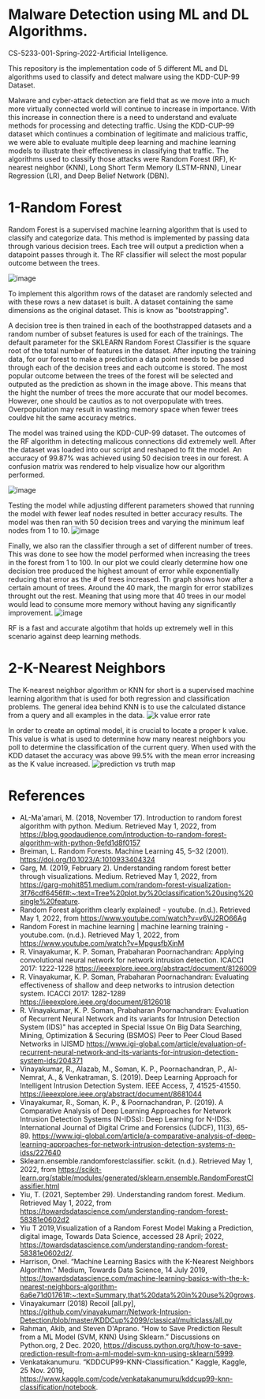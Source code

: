 # Malware Detection using ML and DL Algorithms.
CS-5233-001-Spring-2022-Artificial Intelligence.

This repository is the implementation code of 5 different ML and DL algorithms used to classify and detect malware using the KDD-CUP-99 Dataset.

Malware and cyber-attack detection are field that as we move into a much more virtually connected world will continue to increase in importance. With this increase in connection there is a need to understand and evaluate methods for processing and detecting traffic. Using the KDD-CUP-99 dataset which continues a combination of legitimate and malicious traffic, we were able to evaluate multiple deep learning and machine learning models to illustrate their effectiveness in classifying that traffic. The algorithms used to classify those attacks were Random Forest (RF), K-nearest neighbor (KNN), Long Short Term Memory (LSTM-RNN), Linear Regression (LR), and Deep Belief Network (DBN). 


#  1-Random Forest

Random Forest is a supervised machine learning algorithm that is used to classify and categorize data. This method is implemented by passing data through various decision trees. Each tree will output a prediction when a datapoint passes through it. The RF classifier will select the most popular outcome between the trees.

![image](https://user-images.githubusercontent.com/100402089/166165845-b8801835-be60-42a2-b77a-ee30fce989bc.png)

To implement this algorithm rows of the dataset are randomly selected and with these rows a new dataset is built. A dataset containing the same dimensions as the original dataset. This is know as "bootstrapping".

A decision tree is then trained in each of the boothstrapped datasets and a random number of subset features is used for each of the trainings. The default parameter for the SKLEARN Random Forest Classifier is the square root of the total number of features in the dataset.
After inputing the training data, for our forest to make a prediction a data point needs to be passed through each of the decision trees and each outcome is stored. The most popular outcome between the trees of the forest will be selected and outputed as the prediction as shown in the image above. 
This means that the hight the number of trees the more accurate that our model becomes. However, one should be cautios as to not overpopulate with trees. Overpopulation may result in wasting memory space when fewer trees couldve hit the same accuracy metrics.

The model was trained using the KDD-CUP-99 dataset. The outcomes of the RF algorithm in detecting malicous connections did extremely well. After the dataset was loaded into our script and reshaped to fit the model. An accuracy of 99.87% was achieved using 50 decision trees in our forest. A confusion matrix was rendered to help visualize how our algorithm performed. 

![image](https://user-images.githubusercontent.com/100402089/166167155-1be866a4-f9a6-46c6-b35e-f1e81a1a2cd9.png)

Testing the model while adjusting different parameters showed that running the model with fewer leaf nodes resulted in better accuracy results. The model was then ran with 50 decision trees and varying the minimum leaf nodes from 1 to 10.
![image](https://user-images.githubusercontent.com/100402089/166167227-cf18465d-59aa-4016-95a7-3fc29c70b703.png)

Finally, we also ran the classifier through a set of different number of trees. This was done to see how the model performed when increasing the trees in the forest from 1 to 100. In our plot we could clearly determine how one decision tree produced the highest amount of error while exponentially reducing that error as the # of trees increased. Th graph shows how after a certain amount of trees. Around the 40 mark, the margin for error stabilizes throught out the rest. Meaning that using more that 40 trees in our model would lead to consume more memory without having any significantly improvement. 
![image](https://user-images.githubusercontent.com/100402089/166167365-1ae941e0-2aac-4f96-9cf4-3facf6b184b6.png)

RF is a fast and accurate algotihm that holds up extremely well in this scenario against deep learning methods.


#  2-K-Nearest Neighbors

The K-nearest neighbor algorithm or KNN for short is a supervised machine learning algorithm that is used for both regression and classification problems. The general idea behind KNN is to use the calculated distance from a query and all examples in the data.
![k value error rate](https://user-images.githubusercontent.com/100402089/166173244-fb44a46e-800f-4822-a7f4-32d9481a9ed8.png)

 In order to create an optimal model, it is crucial to locate a proper k value. This value is what is used to determine how many nearest neighbors you poll to determine the classification of the current query. When used with the KDD dataset the accuracy was above 99.5% with the mean error increasing as the K value increased.
![prediction vs truth map](https://user-images.githubusercontent.com/100402089/166173358-46544cb5-a24b-401a-a90b-151d05ddfb5a.png)
























# References
-    AL-Ma'amari, M. (2018, November 17). Introduction to random forest algorithm with python. Medium. Retrieved May 1, 2022, from https://blog.goodaudience.com/introduction-to-random-forest-algorithm-with-python-9efd1d8f0157 
-    Breiman, L. Random Forests. Machine Learning 45, 5–32 (2001). https://doi.org/10.1023/A:1010933404324
-    Garg, M. (2019, February 2). Understanding random forest better through visualizations. Medium. Retrieved May 1, 2022, from https://garg-mohit851.medium.com/random-forest-visualization-3f76cdf6456f#:~:text=Tree%20plot,by%20classification%20using%20single%20feature.
-    Random Forest algorithm clearly explained! - youtube. (n.d.). Retrieved May 1, 2022, from https://www.youtube.com/watch?v=v6VJ2RO66Ag 
-    Random Forest in machine learning | machine learning training - youtube.com. (n.d.). Retrieved May 1, 2022, from https://www.youtube.com/watch?v=MpgusfbXjnM 
-    R. Vinayakumar, K. P. Soman, Prabaharan Poornachandran: Applying convolutional neural network for network intrusion detection. ICACCI 2017: 1222-1228 https://ieeexplore.ieee.org/abstract/document/8126009
-    R. Vinayakumar, K. P. Soman, Prabaharan Poornachandran: Evaluating effectiveness of shallow and deep networks to intrusion detection system. ICACCI 2017: 1282-1289 https://ieeexplore.ieee.org/document/8126018
-    R. Vinayakumar, K. P. Soman, Prabaharan Poornachandran: Evaluation of Recurrent Neural Network and its variants for Intrusion Detection System (IDS)" has accepted in Special Issue On Big Data Searching, Mining, Optimization & Securing (BSMOS) Peer to Peer Cloud Based Networks in IJISMD https://www.igi-global.com/article/evaluation-of-recurrent-neural-network-and-its-variants-for-intrusion-detection-system-ids/204371
-    Vinayakumar, R., Alazab, M., Soman, K. P., Poornachandran, P., Al-Nemrat, A., & Venkatraman, S. (2019). Deep Learning Approach for Intelligent Intrusion Detection System. IEEE Access, 7, 41525-41550. https://ieeexplore.ieee.org/abstract/document/8681044
-    Vinayakumar, R., Soman, K. P., & Poornachandran, P. (2019). A Comparative Analysis of Deep Learning Approaches for Network Intrusion Detection Systems (N-IDSs): Deep Learning for N-IDSs. International Journal of Digital Crime and Forensics (IJDCF), 11(3), 65-89. https://www.igi-global.com/article/a-comparative-analysis-of-deep-learning-approaches-for-network-intrusion-detection-systems-n-idss/227640 
-    Sklearn.ensemble.randomforestclassifier. scikit. (n.d.). Retrieved May 1, 2022, from https://scikit-learn.org/stable/modules/generated/sklearn.ensemble.RandomForestClassifier.html 
-    Yiu, T. (2021, September 29). Understanding random forest. Medium. Retrieved May 1, 2022, from https://towardsdatascience.com/understanding-random-forest-58381e0602d2 
-    Yiu T 2019,Visualization of a Random Forest Model Making a Prediction, digital image, Towards Data Science, accessed 28 April; 2022, <https://towardsdatascience.com/understanding-random-forest-58381e0602d2/>. 
-    Harrison, Onel. “Machine Learning Basics with the K-Nearest Neighbors Algorithm.” Medium, Towards Data Science, 14 July 2019, https://towardsdatascience.com/machine-learning-basics-with-the-k-nearest-neighbors-algorithm-6a6e71d01761#:~:text=Summary,that%20data%20in%20use%20grows. 
-    Vinayakumarr (2018) Recoil [all.py], https://github.com/vinayakumarr/Network-Intrusion-Detection/blob/master/KDDCup%2099/classical/multiclass/all.py
-    Rahman, Akib, and Steven D'Aprano. “How to Save Prediction Result from a ML Model (SVM, KNN) Using Sklearn.” Discussions on Python.org, 2 Dec. 2020, https://discuss.python.org/t/how-to-save-prediction-result-from-a-ml-model-svm-knn-using-sklearn/5999. 
-    Venkatakanumuru. “KDDCUP99-KNN-Classification.” Kaggle, Kaggle, 25 Nov. 2019, https://www.kaggle.com/code/venkatakanumuru/kddcup99-knn-classification/notebook. 

